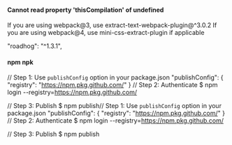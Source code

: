 #### Cannot read property 'thisCompilation' of undefined 
If you are using webpack@3, use extract-text-webpack-plugin@^3.0.2
If you are using webpack@4, use mini-css-extract-plugin if applicable

"roadhog": "^1.3.1",


#### npm npk
// Step 1: Use `publishConfig` option in your package.json
"publishConfig": { "registry": "https://npm.pkg.github.com/" }
// Step 2: Authenticate
$ npm login --registry=https://npm.pkg.github.com/

// Step 3: Publish
$ npm publish// Step 1: Use `publishConfig` option in your package.json
"publishConfig": { "registry": "https://npm.pkg.github.com/" }
// Step 2: Authenticate
$ npm login --registry=https://npm.pkg.github.com/

// Step 3: Publish
$ npm publish